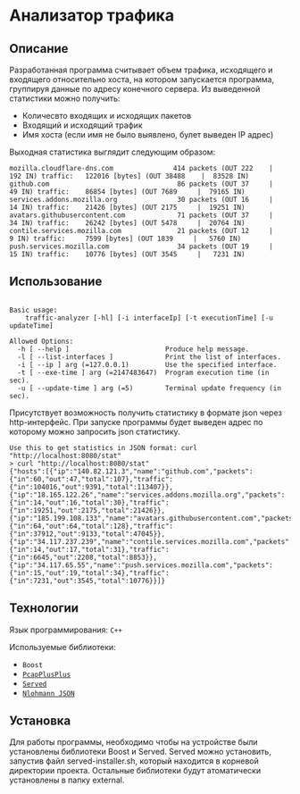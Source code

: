 # Анализатор трафика

## Описание

Разработанная программа считывает объем трафика, исходящего и входящего относительно
хоста, на котором запускается программа, группируя данные по адресу конечного
сервера. Из выведенной статистики можно получить:

- Количесвто входящих и исходящих пакетов
- Входящий и исходящий трафик
- Имя хоста (если имя не было выявлено, булет выведен IP адрес)

Выходная статистика выглядит следующим образом:

```console
mozilla.cloudflare-dns.com               414 packets (OUT 222    |    192 IN) traffic:   122016 [bytes] (OUT 38488    |  83528 IN)
github.com                                86 packets (OUT 37     |     49 IN) traffic:    86854 [bytes] (OUT 7689     |  79165 IN)
services.addons.mozilla.org               30 packets (OUT 16     |     14 IN) traffic:    21426 [bytes] (OUT 2175     |  19251 IN)
avatars.githubusercontent.com             71 packets (OUT 37     |     34 IN) traffic:    26242 [bytes] (OUT 5478     |  20764 IN)
contile.services.mozilla.com              21 packets (OUT 12     |      9 IN) traffic:     7599 [bytes] (OUT 1839     |   5760 IN)
push.services.mozilla.com                 34 packets (OUT 19     |     15 IN) traffic:    10776 [bytes] (OUT 3545     |   7231 IN)
```

## Использование

```console

Basic usage:
    traffic-analyzer [-hl] [-i interfaceIp] [-t executionTime] [-u updateTime]

Allowed Options:
  -h [ --help ]                        Produce help message.
  -l [ --list-interfaces ]             Print the list of interfaces.
  -i [ --ip ] arg (=127.0.0.1)         Use the specified interface.
  -t [ --exe-time ] arg (=2147483647)  Program execution time (in sec).
  -u [ --update-time ] arg (=5)        Terminal update frequency (in sec).
```

Присутствует возможность получить статистику в формате json через http-интерфейс.
При запуске программы будет выведен адрес по которому можно запросить json статистику.

```console
Use this to get statistics in JSON format: curl "http://localhost:8080/stat"
> curl "http://localhost:8080/stat"
{"hosts":[{"ip":"140.82.121.3","name":"github.com","packets":{"in":60,"out":47,"total":107},"traffic":{"in":104016,"out":9391,"total":113407}},{"ip":"18.165.122.26","name":"services.addons.mozilla.org","packets":{"in":14,"out":16,"total":30},"traffic":{"in":19251,"out":2175,"total":21426}},{"ip":"185.199.108.133","name":"avatars.githubusercontent.com","packets":{"in":64,"out":64,"total":128},"traffic":{"in":37912,"out":9133,"total":47045}},{"ip":"34.117.237.239","name":"contile.services.mozilla.com","packets":{"in":14,"out":17,"total":31},"traffic":{"in":6645,"out":2208,"total":8853}},{"ip":"34.117.65.55","name":"push.services.mozilla.com","packets":{"in":15,"out":19,"total":34},"traffic":{"in":7231,"out":3545,"total":10776}}]}
```

## Технологии

Язык программирования: `С++`

Используемые библиотеки:

- `Boost`
- [`PcapPlusPlus`](https://pcapplusplus.github.io/)
- [`Served`](http://underthehood.meltwater.com/served/)
- [`Nlohmann JSON`](https://json.nlohmann.me/)

## Установка

Для работы программы, необходимо чтобы на устройстве были установлены библиотеки Boost и Served.
Served можно установить, запустив файл served-installer.sh, который находится в корневой директории проекта.
Остальные библиотеки будут атоматически установлены в папку external.

